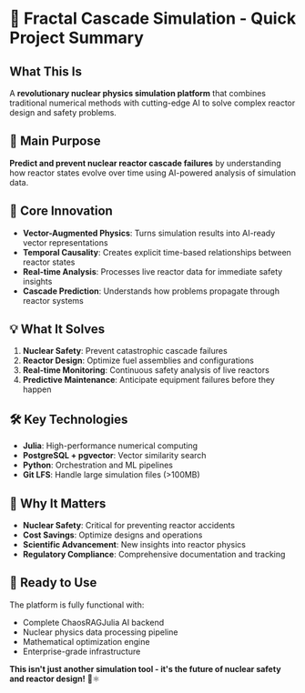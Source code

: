 # 🚀 Fractal Cascade Simulation - Quick Project Summary

## **What This Is**
A **revolutionary nuclear physics simulation platform** that combines traditional numerical methods with cutting-edge AI to solve complex reactor design and safety problems.

## **🎯 Main Purpose**
**Predict and prevent nuclear reactor cascade failures** by understanding how reactor states evolve over time using AI-powered analysis of simulation data.

## **🔬 Core Innovation**
- **Vector-Augmented Physics**: Turns simulation results into AI-ready vector representations
- **Temporal Causality**: Creates explicit time-based relationships between reactor states
- **Real-time Analysis**: Processes live reactor data for immediate safety insights
- **Cascade Prediction**: Understands how problems propagate through reactor systems

## **💡 What It Solves**
1. **Nuclear Safety**: Prevent catastrophic cascade failures
2. **Reactor Design**: Optimize fuel assemblies and configurations
3. **Real-time Monitoring**: Continuous safety analysis of live reactors
4. **Predictive Maintenance**: Anticipate equipment failures before they happen

## **🛠️ Key Technologies**
- **Julia**: High-performance numerical computing
- **PostgreSQL + pgvector**: Vector similarity search
- **Python**: Orchestration and ML pipelines
- **Git LFS**: Handle large simulation files (>100MB)

## **🌟 Why It Matters**
- **Nuclear Safety**: Critical for preventing reactor accidents
- **Cost Savings**: Optimize designs and operations
- **Scientific Advancement**: New insights into reactor physics
- **Regulatory Compliance**: Comprehensive documentation and tracking

## **🚀 Ready to Use**
The platform is fully functional with:
- Complete ChaosRAGJulia AI backend
- Nuclear physics data processing pipeline
- Mathematical optimization engine
- Enterprise-grade infrastructure

**This isn't just another simulation tool - it's the future of nuclear safety and reactor design!** 🌊⚛️
